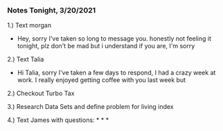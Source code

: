### Notes Tonight, 3/20/2021

1.) Text morgan
* Hey, sorry I've taken so long to message you. honestly not feeling it tonight, plz don't be mad but i understand if you are, I'm sorry

2.) Text Talia
* Hi Talia, sorry I've taken a few days to respond, I had a crazy week at work. I really enjoyed getting coffee with you last week but 

2.) Checkout Turbo Tax

3.) Research Data Sets and define problem for living index

4.) Text James with questions:
    * 
    * 
    * 